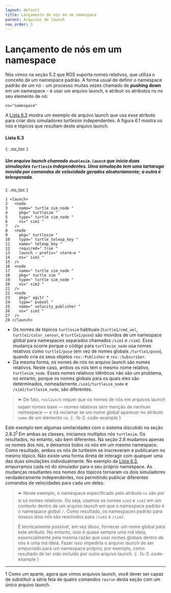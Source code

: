 ```yaml
---
layout: default
title: Lançamento de nós em um namespace
parent: Arquivos de launch
nav_order: 3
---
```


#  Lançamento de nós em um namespace

Nós vimos na seção 5.2 que ROS suporta nomes relativos, que utiliza o conceito de um namespace padrão. A forma usual de definir o namespace padrão de um nó - um processo muitas vezes chamado de **pushing down** em um namespace - é usar um arquivo launch, e atribuir os atributos ns no seu elemento de nó:

```
ns="namespace"
```

A [Lista 6.3](#lista-63) mostra um exemplo de arquivo launch que usa esse atributo para criar dois simuladores turtlesim independentes. A figura 6.1 mostra os nós e tópicos que resultam deste arquivo launch.

#### **Lista 6.3**
{: .no_toc }
##### Um arquivo launch chamado `doublesim.launch` que inicia duas simulações `turtlesim` independentes. Uma simulação tem uma tartaruga movida por comandos de velocidade gerados aleatoriamente; a outra é teleoperada.
{: .no_toc }
```
1 <launch>
2   <node
3     name=" turtle sim_node "
4     pkg=" turtlesim "
5     type=" turtle sim_node "
6     ns=" sim1 "
7   />
8   <node
9     pkg=" turtlesim "
10    type=" turtle_teleop_key "
11    name=" teleop_key "
12    required=" true "
13    launch − prefix=" xterm−e "
14    ns=" sim1 "
15  />
16  <node
17    name=" turtle sim_node "
18    pkg=" turtle sim "
19    type=" turtle sim_node "
20    ns=" sim2 "
21  />
22  <node
23    pkg=" agitr "
24    type=" pubvel "
25    name=" velocity_publisher "
26    ns=" sim2 "
27  />
28 </launch>
```

* Os nomes de tópicos `turtlesim` habituais (`turtle1/cmd_vel`, `turtle1/color_sensor`, e
`turtle1/pose`) são movidos de um namespace global para namespaces separados chamados `/sim1` e `/sim2`. Essa mudança ocorre porque o código para `turtlesim_node` usa nomes relativos como `turtle1/pose` (em vez de nomes globais `/turtle1/pose`), quando cria os seus objetos `ros::Publisher` e `ros::Subscriber`.
* Da mesma forma, os nomes de nós no arquivo launch são nomes relativos. Neste caso, ambos os nós tem o mesmo nome relativo, `turtlesim_node`. Esses nomes relativos idênticos não são um problema, no entanto, porque os nomes globais para os quais eles são determinados, nomeadamente `/sim1/turtlesim_node` e `/sim2/turtlesim_node`, são diferentes.

> ⏩ De fato, `roslaunch` requer que os nomes de nós em arquivos launch sejam nomes base —  nomes relativos sem menção de nenhum namespace — e irá reclamar se um nome global aparecer no atributo `nome` de um elemento `nó`.
{: .fs-3 .code-example }

Este exemplo tem algumas similaridades com o sistema discutido na seção 2.8.2<sup>[1](#fn1)</sup>
Em ambas as classes, iniciamos multiplos nós `turtlesim`. Os resultados, no entanto, são bem diferentes. Na seção 2.8 mudamos apenas os nomes dos nós, e deixamos todos os nós em um mesmo namespace. Como resultado, ambos os nós de turtlesim se inscreveram e publicaram no mesmo tópico. Não existe uma forma direta de interagir com qualquer uma das duas simulações individualmente. No exemplo da [Lista 6.3](#lista-63), empurramos cada nó do simulador para o seu próprio namespace. As mudanças resultantes nos nomes dos tópicos tornaram os dois simuladores verdadeiramente independentes, nos permitindo publicar diferentes comandos de velocidades para cada um deles.

> ⏩ Neste exemplo, o namespace especificado pelo atributo `ns` são por si só nomes relativos. Ou seja, usamos os nomes `sim1` e `sim2` em um contexto dentro de um arquivo launch em que o namespace padrão é o namespace global `/`. Como resultado, os namespaces padrão para nossos dois nós são resolvidos para `/sim1` e `/sim2`.
>
> É tecnicamente possível, em vez disso, fornecer um nome global para este atributo. No entanto, isso é quase sempre uma má ideia, essencialmente pela mesma razão que usar nomes globais dentro de nós é uma má ideia. Fazer isso impediria o arquivo launch de ser empurrado para um namespace próprio, por exemplo, como resultado de ter sido incluído por outro arquivo launch.
{: .fs-3 .code-example }

____
<a name="fn1">1</a> Como um aparte, agora que vimos arquivos launch, você dever ser capaz de substituir a série feia de quatro comandos `rosrun` desta seção com um único arquivo launch.

